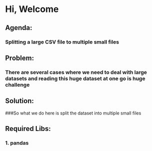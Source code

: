# Hi, Welcome 

## Agenda: 
### Splitting a large CSV file to multiple small files

## Problem: 
### There are several cases where we need to deal with large datasets and reading this huge dataset at one go is huge challenge

## Solution: 
###So what we do here is split the dataset into multiple small files 

## Required Libs:
### 1. pandas
